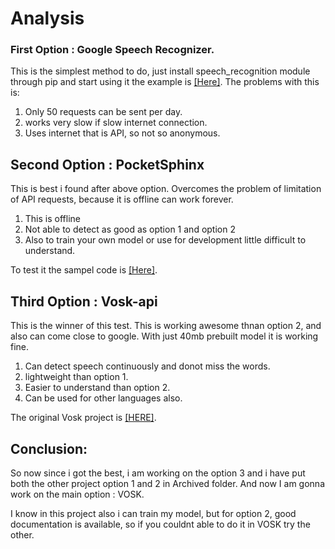 # Analysis
### First Option : Google Speech Recognizer.
This is the simplest method to do, just install speech_recognition module through pip and start using it the example is [[Here]](https://github.com/tu2-atmanand/Speech_Recognition/blob/main/Archived/google_speech_recognition.py).
The problems with this is:
1. Only 50 requests can be sent per day.
2. works very slow if slow internet connection.
3. Uses internet that is API, so not so anonymous.


## Second Option : PocketSphinx
This is best i found after above option. Overcomes the problem of limitation of API requests, because it is offline can work forever.
1. This is offline
2. Not able to detect as good as option 1 and option 2
3. Also to train your own model or use for development little difficult to understand.

To test it the sampel code is [[Here]](https://github.com/tu2-atmanand/Speech_Recognition/blob/main/Archived/pocketSphinxDemo.py).


## Third Option : Vosk-api
This is the winner of this test. This is working awesome thnan option 2, and also can come close to google. With just 40mb prebuilt model it is working fine.
1. Can detect speech continuously and donot miss the words.
2. lightweight than option 1.
3. Easier to understand than option 2.
4. Can be used for other languages also.

The original Vosk project is [[HERE]](https://github.com/alphacep/vosk-api).



## Conclusion:
So now since i got the  best, i am working on the option 3 and i have put both the other project option 1 and 2 in Archived folder. And now I am gonna work on the main option : VOSK.

I know in this project also i can train my model, but for option 2, good documentation is available, so if you couldnt able to do it in VOSK try the other.

